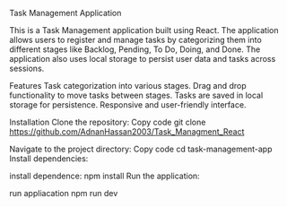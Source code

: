 Task Management Application

This is a Task Management application built using React. The application allows users to register and manage tasks by categorizing them into different stages like Backlog, Pending, To Do, Doing, and Done. The application also uses local storage to persist user data and tasks across sessions.



Features
Task categorization into various stages.
Drag and drop functionality to move tasks between stages.
Tasks are saved in local storage for persistence.
Responsive and user-friendly interface.




Installation
Clone the repository:
Copy code
git clone https://github.com/AdnanHassan2003/Task_Managment_React





Navigate to the project directory:
Copy code
cd task-management-app
Install dependencies:



install dependence:
npm install
Run the application:



run appliacation
npm  run dev